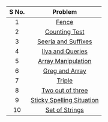 | **S No.** | **Problem** |
| :-------: | :---------: |
|1| [Fence](https://codeforces.com/group/isP4JMZTix/contest/386415/problem/A)  
|2| [Counting Test](https://codeforces.com/group/isP4JMZTix/contest/386415/problem/C)
|3| [Seerja and Suffixes](https://codeforces.com/group/isP4JMZTix/contest/386415/problem/F) 
|4| [Ilya and Queries](https://codeforces.com/group/isP4JMZTix/contest/386415/problem/N)
|5| [Array Manipulation](https://www.hackerrank.com/challenges/crush/problem)   |
|6| [Greg and Array](https://codeforces.com/contest/296/problem/C)   |
|7| [Triple](https://codeforces.com/group/isP4JMZTix/contest/380288/problem/A)  
|8| [Two out of three](https://leetcode.com/problems/two-out-of-three/description/)
|9| [Sticky Spelling Situation](https://codeforces.com/group/isP4JMZTix/contest/380288/problem/N)
|10| [Set of Strings](https://codeforces.com/group/isP4JMZTix/contest/380288/problem/H) 